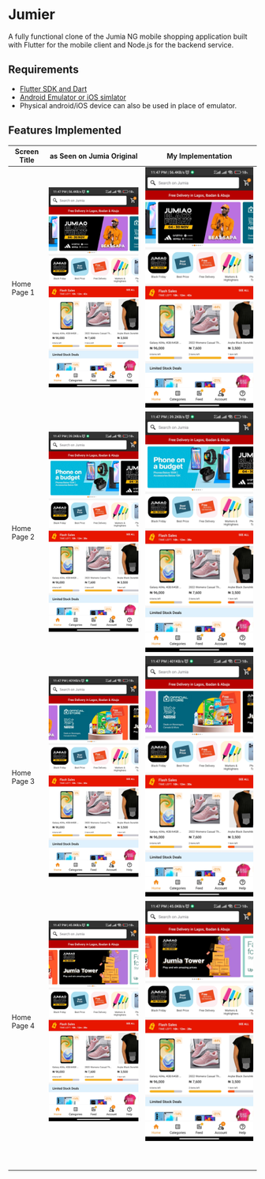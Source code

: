 # Jumier

A fully functional clone of the Jumia NG mobile shopping application built with Flutter for the mobile client and Node.js for the backend service.

## Requirements

- [Flutter SDK and Dart](https://docs.flutter.dev/get-started/install?gclid=CjwKCAjwsfuYBhAZEiwA5a6CDKg0IENEmEpQRDwt-8cTHp6FIf8UMET-3zG9M-oiQBlKAq_imDRKgRoCnpsQAvD_BwE&gclsrc=aw.ds)
- [Android Emulator or iOS simlator](https://developer.android.com/studio?gclid=CjwKCAjwsfuYBhAZEiwA5a6CDNqyXXrWHoSk3KMamypQGg5z5MH933GAS-UYDfDMD8-OnUCSAmSHgBoC-AUQAvD_BwE&gclsrc=aw.ds#downloads)
- Physical android/iOS device can also be used in place of emulator.

## Features Implemented

| **Screen Title** | **as Seen on Jumia Original**                    | **My Implementation**                            |
|------------------|--------------------------------------------------|--------------------------------------------------|
| Home Page 1      | ![Alt text](images/home-1.jpg?raw=true "Home 1") | ![Alt text](images/home-1.jpg?raw=true "Home 1") |
| Home Page 2      | ![Alt text](images/home-2.jpg?raw=true "Home 2") | ![Alt text](images/home-2.jpg?raw=true "Home 2") |
| Home Page 3      | ![Alt text](images/home-3.jpg?raw=true "Home 3") | ![Alt text](images/home-3.jpg?raw=true "Home 3") |
| Home Page 4      | ![Alt text](images/home-4.jpg?raw=true "Home 4") | ![Alt text](images/home-4.jpg?raw=true "Home 4") |
|                  |                                                  |                                                  |
|                  |                                                  |                                                  |
|                  |                                                  |                                                  |
|                  |                                                  |                                                  |
|                  |                                                  |                                                  |
|                  |                                                  |                                                  |
|                  |                                                  |                                                  |
|                  |                                                  |                                                  |
|                  |                                                  |                                                  |
|                  |                                                  |                                                  |